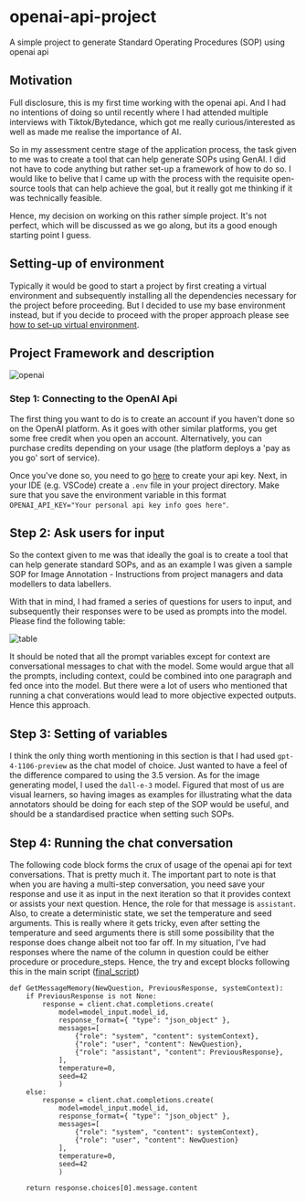 # openai-api-project
A simple project to generate Standard Operating Procedures (SOP) using openai api

## Motivation
Full disclosure, this is my first time working with the openai api. And I had no intentions of doing so until recently where I had attended multiple interviews with Tiktok/Bytedance, which got me really curious/interested as well as made me realise the importance of AI.

So in my assessment centre stage of the application process, the task given to me was to create a tool that can help generate SOPs using GenAI. I did not have to code anything but rather set-up a framework of how to do so. I would like to belive that I came up with the process with the requisite open-source tools that can help achieve the goal, but it really got me thinking if it was technically feasible.

Hence, my decision on working on this rather simple project. It's not perfect, which will be discussed as we go along, but its a good enough starting point I guess.

## Setting-up of environment

Typically it would be good to start a project by first creating a virtual environment and subsequently installing all the dependencies necessary for the project before proceeding. But I decided to use my base environment instead, but if you decide to proceed with the proper approach please see [how to set-up virtual environment](https://github.com/peterchettiar/personal-projects?tab=readme-ov-file#2-setting-up-a-new-environment).

## Project Framework and description

![openai](https://github.com/peterchettiar/openai-api-project/assets/89821181/e472585b-7cbc-4c25-8765-ed440a3ad111)

### Step 1: Connecting to the OpenAI Api

The first thing you want to do is to create an account if you haven't done so on the OpenAI platform. As it goes with other similar platforms, you get some free credit when you open an account. Alternatively, you can purchase credits depending on your usage (the platform deploys a 'pay as you go' sort of service). 

Once you've done so, you need to go [here](https://platform.openai.com/api-keys) to create your api key. Next, in your IDE (e.g. VSCode) create a `.env` file in your project directory. Make sure that you save the environment variable in this format `OPENAI_API_KEY="Your personal api key info goes here"`.

## Step 2: Ask users for input

So the context given to me was that ideally the goal is to create a tool that can help generate standard SOPs, and as an example I was given a sample SOP for Image Annotation - Instructions from project managers and data modellers to data labellers. 

With that in mind, I had framed a series of questions for users to input, and subsequently their responses were to be used as prompts into the model. Please find the following table:

![table](https://github.com/peterchettiar/openai-api-project/assets/89821181/8a1a8395-3934-4336-aba9-7ca42c80c3d5)

It should be noted that all the prompt variables except for context are conversational messages to chat with the model. Some would argue that all the prompts, including context, could be combined into one paragraph and fed once into the model. But there were a lot of users who mentioned that running a chat converations would lead to more objective expected outputs. Hence this approach.

## Step 3: Setting of variables

I think the only thing worth mentioning in this section is that I had used `gpt-4-1106-preview` as the chat model of choice. Just wanted to have a feel of the difference compared to using the 3.5 version. As for the image generating model, I used the `dall-e-3` model. Figured that most of us are visual learners, so having images as examples for illustrating what the data annotators should be doing for each step of the SOP would be useful, and should be a standardised practice when setting such SOPs.

## Step 4: Running the chat conversation

The following code block forms the crux of usage of the openai api for text conversations. That is pretty much it. The important part to note is that when you are having a multi-step conversation, you need save your response and use it as input in the next iteration so that it provides context or assists your next question. Hence, the role for that message is `assistant`. Also, to create a deterministic state, we set the temperature and seed arguments. This is really where it gets tricky, even after setting the temperature and seed arguments there is still some possibility that the response does change albeit not too far off. In my situation, I've had responses where the name of the column in question could be either procedure or procedure_steps. Hence, the try and except blocks following this in the main script ([final_script](https://github.com/peterchettiar/openai-api-project/blob/main/SOP-generator-script.py))

```
def GetMessageMemory(NewQuestion, PreviousResponse, systemContext):
    if PreviousResponse is not None:
        response = client.chat.completions.create(
            model=model_input.model_id,
            response_format={ "type": "json_object" },
            messages=[
                {"role": "system", "content": systemContext},
                {"role": "user", "content": NewQuestion},
                {"role": "assistant", "content": PreviousResponse},
            ],
            temperature=0,
            seed=42
            )
    else:
        response = client.chat.completions.create(
            model=model_input.model_id,
            response_format={ "type": "json_object" },
            messages=[
                {"role": "system", "content": systemContext},
                {"role": "user", "content": NewQuestion}
            ],
            temperature=0,
            seed=42
            )

    return response.choices[0].message.content

```
